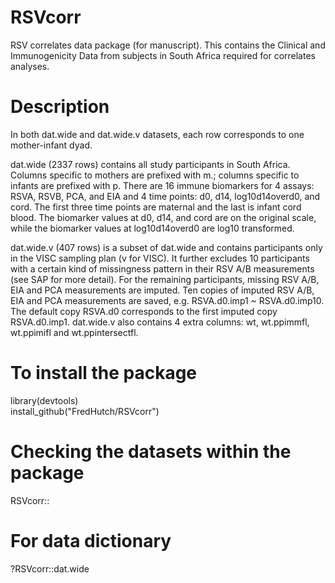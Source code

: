 # RSVcorr
RSV correlates data package (for manuscript). This contains the Clinical and Immunogenicity Data from subjects in South Africa required for correlates analyses.

# Description
In both dat.wide and dat.wide.v datasets, each row corresponds to one mother-infant dyad.      

dat.wide (2337 rows) contains all study participants in South Africa. Columns specific to mothers are prefixed with m.; columns specific to infants are prefixed with p. There are 16 immune biomarkers for 4 assays: RSVA, RSVB, PCA, and EIA and 4 time points: d0, d14, log10d14overd0, and cord. The first three time points are maternal and the last is infant cord blood. The biomarker values at d0, d14, and cord are on the original scale, while the biomarker values at log10d14overd0 are log10 transformed.      

dat.wide.v (407 rows) is a subset of dat.wide and contains participants only in the VISC sampling plan (v for VISC). It further excludes 10 participants with a certain kind of missingness pattern in their RSV A/B measurements (see SAP for more detail). For the remaining participants, missing RSV A/B, EIA and PCA measurements are imputed. Ten copies of imputed RSV A/B, EIA and PCA measurements are saved, e.g. RSVA.d0.imp1 ~ RSVA.d0.imp10. The default copy RSVA.d0 corresponds to the first imputed copy RSVA.d0.imp1. dat.wide.v also contains 4 extra columns: wt, wt.ppimmfl, wt.ppimifl and wt.ppintersectfl.     


# To install the package
library(devtools)   
install_github("FredHutch/RSVcorr")  

# Checking the datasets within the package
RSVcorr:: <hit tab>

# For data dictionary   
?RSVcorr::dat.wide
